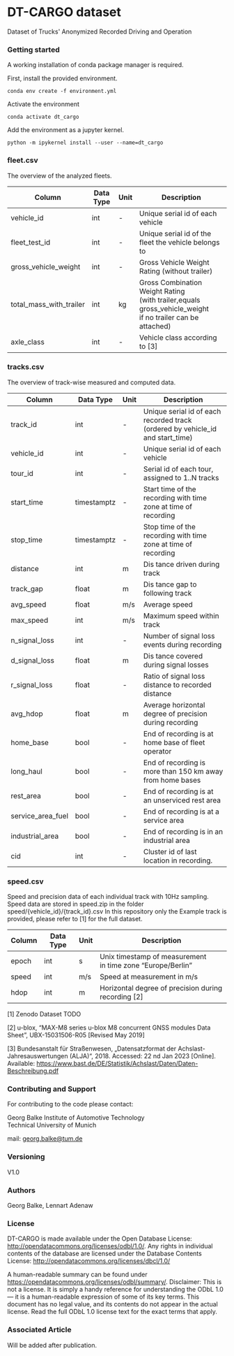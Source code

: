 # DT-CARGO dataset

Dataset of Trucks' Anonymized Recorded Driving and Operation

### Getting started

A working installation of conda package manager is required.

First, install the provided environment. 
 
`conda env create -f environment.yml`

Activate the environment

`conda activate dt_cargo`

Add the environment as a jupyter kernel.

`python -m ipykernel install --user --name=dt_cargo`

### fleet.csv
The overview of the analyzed fleets.

Column | Data Type | Unit | Description
---|---|---|---
vehicle_id | int | - | Unique serial id of each vehicle
fleet_test_id | int | - | Unique serial id of the fleet the vehicle belongs to
gross_vehicle_weight | int | - | Gross Vehicle Weight Rating (without trailer)
total_mass_with_trailer | int | kg | Gross Combination Weight Rating <br />(with trailer,equals gross_vehicle_weight <br />if no trailer can be attached)
axle_class | int | - | Vehicle class according to [3]

### tracks.csv
The overview of track-wise measured and computed data.

Column | Data Type | Unit | Description
---|---|---|---
track_id | int | - |  Unique serial id of each recorded track <br />(ordered by vehicle_id and start_time)
vehicle_id | int | - |  Unique serial id of each vehicle
tour_id | int | - |  Serial id of each tour, assigned to 1..N tracks
start_time | timestamptz | - |  Start time of the recording with time zone at time of recording
stop_time | timestamptz | - |  Stop time of the recording with time zone at time of recording
distance | int |  m | Dis tance driven during track
track_gap | float |  m | Dis tance gap to following track
avg_speed | float | m/s | Average speed
max_speed | int | m/s | Maximum speed within track
n_signal_loss | int | - |  Number of signal loss events during recording
d_signal_loss | float |  m | Dis tance covered during signal losses
r_signal_loss | float | - |  Ratio of signal loss distance to recorded distance
avg_hdop | float | m | Average horizontal degree of precision during recording
home_base | bool | - | End of recording is at home base of fleet operator
long_haul | bool | - | End of recording is more than 150 km away from home bases
rest_area | bool | - |  End of recording is at an unserviced rest area
service_area_fuel | bool | - |  End of recording is at a service area
industrial_area | bool | - |  End of recording is in an industrial area
cid | int | - |  Cluster id of last location in recording.

### speed.csv
Speed and precision data of each individual track with 10Hz sampling.
Speed data are stored in speed.zip in the folder speed/{vehicle_id}/{track_id}.csv
In this repository only the Example track is provided, please refer to [1] for the full dataset.

Column | Data Type | Unit | Description
---|---|---|---
epoch | int | s | Unix timestamp of measurement<br /> in time zone “Europe/Berlin”
speed | int | m/s | Speed at measurement in m/s
hdop| int | m | Horizontal degree of precision during recording [2]

[1] Zenodo Dataset TODO

[2] u-blox, “MAX-M8 series u-blox M8 concurrent GNSS modules Data Sheet”, UBX-15031506-R05 [Revised May 2019]

[3] Bundesanstalt für Straßenwesen, „Datensatzformat der Achslast-
Jahresauswertungen (ALJA)“, 2018. Accessed: 22 nd Jan 2023 [Online]. Available:
https://www.bast.de/DE/Statistik/Achslast/Daten/Daten-Beschreibung.pdf

### Contributing and Support

For contributing to the code please contact:  

Georg Balke 
Institute of Automotive Technology  
Technical University of Munich  
  
mail: georg.balke@tum.de

### Versioning

V1.0 

### Authors

Georg Balke, Lennart Adenaw

### License

DT-CARGO is made available under the Open Database License: http://opendatacommons.org/licenses/odbl/1.0/. Any rights in individual contents of the database are licensed under the Database Contents License: http://opendatacommons.org/licenses/dbcl/1.0/

A human-readable summary can be found under https://opendatacommons.org/licenses/odbl/summary/. Disclaimer: This is not a license. It is simply a handy reference for understanding the ODbL 1.0 — it is a human-readable expression of some of its key terms. This document has no legal value, and its contents do not appear in the actual license. Read the full ODbL 1.0 license text for the exact terms that apply.

### Associated Article

Will be added after publication.